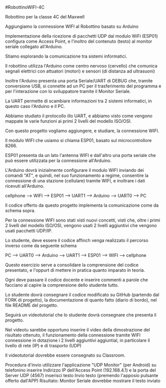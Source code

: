 #RobottinoWIFI-4C

Robottino per la classe 4C del Maxwell

Aggiungiamo la connessione WIFI al Robottino basato su Arduino

Implementazione della ricezione di pacchetti UDP dal modulo WiFi (ESP01) configura come Access Point, e l'inoltro del contenuto (testo) al monitor seriale collegato all'Arduino.

Stiamo esplorando la comunicazione tra sistemi informatici.

Il robottino utilizza l'Arduino come centro nervoso (cervello) che comunica segnali elettrici con attuatori (motori) e sensori (di distanza ad ultrasuoni)

Inoltre l'Arduino presenta una porta Seriale/UART di DEBUG che, tramite conversione USB, si connette ad un PC per il trasferimento del programma e per l'interazione con lo sviluppatore tramite il Monitor Seriale.

La UART permette di scambiare informazioni tra 2 sistemi informatici, in questo caso l'Arduino e il PC.

Abbiamo studiato il protocollo illo UART, e abbiamo visto come vengono mappate le varie funzioni ai primi 2 livelli del modello ISO/OSI.

Con questo progetto vogliamo aggiungere, e studiare, la connessione WIFI.

Il modulo WIFI che usiamo si chiama ESP01, basato sul microcontrollore 8266.

ESP01 presenta da un lato l'antenna WIFI e dall'altro una porta seriale che può essere utilizzata per la connessione all'Arduino.

L'Arduino dovrà inizialmente configurare il modulo WIFI inviando dei comandi "AT", e quindi, nel suo funzionamento a regime, consentire la connessione di una stazione (cellulare) tramite WIFI, e inoltrare i dati ricevuti all'Arduino.

cellphone --> WIFI --> ESP01 --> UART1 --> Arduino --> UART0 --> PC

Il codice offerto da questo progetto implementa la comunicazione come da schema sopra.

Per la connessione WIFI sono stati visti nuovi concetti, visti che, oltre i primi 2 livelli del modello ISO/OSI, vengono usati 2 livelli aggiuntivi che vengono usati pacchetti UDP/IP.

Lo studente, deve essere il codice affinch venga realizzato il percorso inverso come da seguente schema

PC --> UART0 --> Arduino --> UART1 --> ESP01 --> WIFI --> cellphone

Questo esercizio serve a consolidare la comprensione del codice presentato, e l'oppurt di mettere in pratica quanto imparato in teoria.

Ogni deve passare il codice docente e inserire commenti a parole che facciano al capire la comprensione dello studente tutto.

Lo studente dovrà consegnare il codice modificato su GitHub (partendo dal FORK di progetto), la documentazione di quanto fatto (diario di bordo), nel file README del progetto.

Seguirà un videotutorial che lo studente dovrà consegnare che presenta il progetto.

Nel videotu sarebbe opportuno inserire il video della dimostrazione del risultato ottenuto, il funzionamento della connessione tramite WIFI connessione in dotazione i 2 livelli aggiuntivi aggiuntial, in particolare il livello di rete (IP) e di trasporto (UDP)

Il videotutorial dovrebbe essere consegnato su Classroom.

Procedura d'invio
utilizzare l'applicazione "UDP Monitor" (per Android) su telefonino
inserire Indirizzo IP dell'Access Point (192.168.4.1) e la porta del Server UDP (4567)
inserisci testo
Invio testo (premendo l'apposio pulsante offerto dall'APP)
Risultato: Monitor Seriale dovrebbe mostrare il testo inviato
